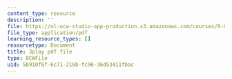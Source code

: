 ```yaml
---
content_type: resource
description: ''
file: https://ol-ocw-studio-app-production.s3.amazonaws.com/courses/6-0001-introduction-to-computer-science-and-programming-in-python-fall-2016/5b910f6f6c71216bfc9636d53411fbac_7lQXYl_L28w.pdf
file_type: application/pdf
learning_resource_types: []
resourcetype: Document
title: 3play pdf file
type: OCWFile
uid: 5b910f6f-6c71-216b-fc96-36d53411fbac
---
```

